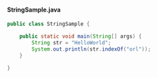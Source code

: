 #### StringSample.java
```java
public class StringSample {

    public static void main(String[] args) {
        String str = "HelloWorld";
        System.out.println(str.indexOf("orl"));
    }

}
```
